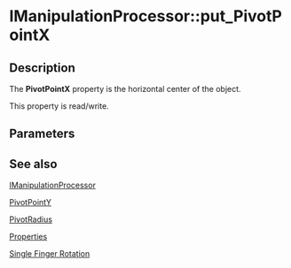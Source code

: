 # IManipulationProcessor::put_PivotPointX

## Description

The **PivotPointX** property is the horizontal center of the object.

This property is read/write.

## Parameters

## See also

[IManipulationProcessor](https://learn.microsoft.com/windows/desktop/api/manipulations/nn-manipulations-imanipulationprocessor)

[PivotPointY](https://learn.microsoft.com/windows/desktop/api/manipulations/nf-manipulations-imanipulationprocessor-get_pivotpointy)

[PivotRadius](https://learn.microsoft.com/windows/desktop/api/manipulations/nf-manipulations-imanipulationprocessor-get_pivotradius)

[Properties](https://learn.microsoft.com/windows/desktop/wintouch/mtproperties)

[Single Finger Rotation](https://learn.microsoft.com/windows/desktop/wintouch/single-finger-rotation)